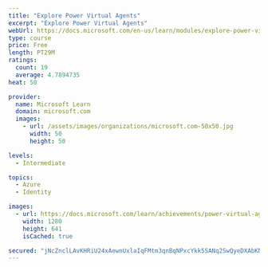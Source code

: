 ```yaml
---
title: "Explore Power Virtual Agents"
excerpt: "Explore Power Virtual Agents"
webUrl: https://docs.microsoft.com/en-us/learn/modules/explore-power-virtual-agents/
type: course
price: Free
length: PT29M
ratings:
  count: 19
  average: 4.7894735
heat: 50

provider:
  name: Microsoft Learn
  domain: microsoft.com
  images:
    - url: /assets/images/organizations/microsoft.com-50x50.jpg
      width: 50
      height: 50

levels:
  - Intermediate

topics:
  - Azure
  - Identity

images:
  - url: https://docs.microsoft.com/learn/achievements/power-virtual-agents-explore-social.png
    width: 1280
    height: 641
    isCached: true

secured: "jNcZnclLAvKHRiU24xAewnUxlaIqFMtm3qnBqNPxcYkk5SANq2SwQyeDXAbKNSfqyV/DOzxfWgCykFBWLuTLxlexnfVuLXZfwwJcQYhs3AgrTQu13og1Oyp0lsZ+8L3cWmLwTEsjkyonDVVDt/ERDdl5flCh+fqa5hKavkTHkXQeYdkXJPJInfJDBbWRctAANBmZPBRGAePCbeJrPAHgJSMDFPF30RKmTYsjLzjh+WD7TRqRjVbWdM86XHhxJyUYSiAnyyWYiCjLvp/VLVVXMpO61FCmsyMp5LDELT1D9iTMHLEiYKSyMuMG9RQO2a7OSopHBZ/rq0gm7HUFs/tsDRCIgUmrCQRQpBR2mbdl+9IhygJUapyMYwNLT0VFsQ+0njPiJCvpsU+v9nG+MnOqqfdjl6ZhPrcU9I9aM3Uqk7A=;WNy5RKavO6PChLw+dvlIKQ=="
---
```


